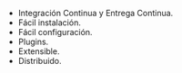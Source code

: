 <h1 class="title" style="display:none">Ventajas de Jenkins</h1>

- Integración Continua y Entrega Continua.
- Fácil instalación.
- Fácil configuración.
- Plugins.
- Extensible.
- Distribuido.